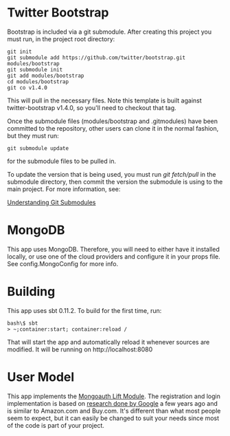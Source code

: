 # Twitter Bootstrap

Bootstrap is included via a git submodule. After creating this project
you must run, in the project root directory:

    git init
    git submodule add https://github.com/twitter/bootstrap.git modules/bootstrap
    git submodule init
    git add modules/bootstrap
    cd modules/bootstrap
    git co v1.4.0

This will pull in the necessary files. Note this template is built against twitter-bootstrap v1.4.0,
so you'll need to checkout that tag.

Once the submodule files (modules/bootstrap and .gitmodules) have been committed to the repository,
other users can clone it in the normal fashion, but they must run:

    git submodule update

for the submodule files to be pulled in.

To update the version that is being used, you must run _git fetch/pull_ in the submodule
directory, then commit the version the submodule is using to the main project. For
more information, see:

[Understanding Git Submodules](http://speirs.org/blog/2009/5/11/understanding-git-submodules.html)

# MongoDB

This app uses MongoDB. Therefore, you will need to either have it installed locally, or use one of
the cloud providers and configure it in your props file. See config.MongoConfig for more info.

# Building

This app uses sbt 0.11.2. To build for the first time, run:

    bash\$ sbt
    > ~;container:start; container:reload /

That will start the app and automatically reload it whenever sources are modified. It will be running
on http://localhost:8080

# User  Model

This app implements the [Mongoauth Lift Module](https://github.com/eltimn/lift-mongoauth).
The registration and login implementation is based on
[research done by Google](http://sites.google.com/site/oauthgoog/UXFedLogin) a few years ago
and is similar to Amazon.com and Buy.com. It's different than what most people seem to expect,
but it can easily be changed to suit your needs since most of the code is part of your project.
